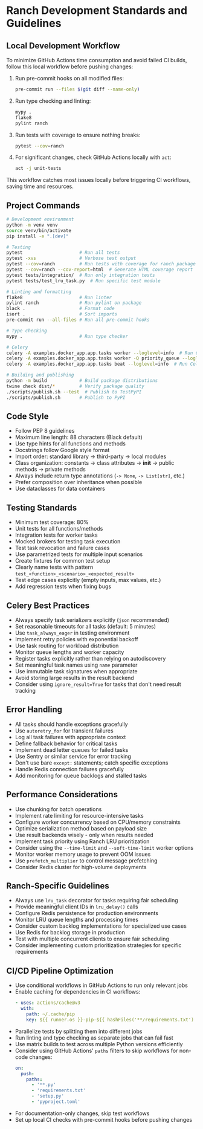 # Ranch Development Standards and Guidelines

## Local Development Workflow

To minimize GitHub Actions time consumption and avoid failed CI builds, follow this local workflow before pushing changes:

1. Run pre-commit hooks on all modified files:
   ```bash
   pre-commit run --files $(git diff --name-only)
   ```

2. Run type checking and linting:
   ```bash
   mypy .
   flake8
   pylint ranch
   ```

3. Run tests with coverage to ensure nothing breaks:
   ```bash
   pytest --cov=ranch
   ```

4. For significant changes, check GitHub Actions locally with `act`:
   ```bash
   act -j unit-tests
   ```

This workflow catches most issues locally before triggering CI workflows, saving time and resources.

## Project Commands

```bash
# Development environment
python -m venv venv
source venv/bin/activate
pip install -e ".[dev]"

# Testing
pytest                     # Run all tests
pytest -xvs                # Verbose test output
pytest --cov=ranch         # Run tests with coverage for ranch package
pytest --cov=ranch --cov-report=html  # Generate HTML coverage report
pytest tests/integration/  # Run only integration tests
pytest tests/test_lru_task.py  # Run specific test module

# Linting and formatting
flake8                     # Run linter
pylint ranch               # Run pylint on package
black .                    # Format code
isort .                    # Sort imports
pre-commit run --all-files # Run all pre-commit hooks

# Type checking
mypy .                     # Run type checker

# Celery
celery -A examples.docker_app.app.tasks worker --loglevel=info  # Run Celery worker for example app
celery -A examples.docker_app.app.tasks worker -Q priority_queue --loglevel=info  # Run worker for specific queue
celery -A examples.docker_app.app.tasks beat --loglevel=info  # Run Celery beat scheduler

# Building and publishing
python -m build            # Build package distributions
twine check dist/*         # Verify package quality
./scripts/publish.sh --test  # Publish to TestPyPI
./scripts/publish.sh       # Publish to PyPI
```

## Code Style

- Follow PEP 8 guidelines
- Maximum line length: 88 characters (Black default)
- Use type hints for all functions and methods
- Docstrings follow Google style format
- Import order: standard library → third-party → local modules
- Class organization: constants → class attributes → __init__ → public methods → private methods
- Always include return type annotations (`-> None`, `-> List[str]`, etc.)
- Prefer composition over inheritance when possible
- Use dataclasses for data containers

## Testing Standards

- Minimum test coverage: 80%
- Unit tests for all functions/methods
- Integration tests for worker tasks 
- Mocked brokers for testing task execution
- Test task revocation and failure cases
- Use parametrized tests for multiple input scenarios
- Create fixtures for common test setup
- Clearly name tests with pattern `test_<function>_<scenario>_<expected_result>`
- Test edge cases explicitly (empty inputs, max values, etc.)
- Add regression tests when fixing bugs

## Celery Best Practices

- Always specify task serializers explicitly (`json` recommended)
- Set reasonable timeouts for all tasks (default: 5 minutes)
- Use `task_always_eager` in testing environment
- Implement retry policies with exponential backoff
- Use task routing for workload distribution
- Monitor queue lengths and worker capacity
- Register tasks explicitly rather than relying on autodiscovery
- Set meaningful task names using `name` parameter
- Use immutable task signatures when appropriate
- Avoid storing large results in the result backend
- Consider using `ignore_result=True` for tasks that don't need result tracking

## Error Handling

- All tasks should handle exceptions gracefully
- Use `autoretry_for` for transient failures
- Log all task failures with appropriate context
- Define fallback behavior for critical tasks
- Implement dead letter queues for failed tasks
- Use Sentry or similar service for error tracking
- Don't use bare `except:` statements; catch specific exceptions
- Handle Redis connection failures gracefully
- Add monitoring for queue backlogs and stalled tasks

## Performance Considerations

- Use chunking for batch operations
- Implement rate limiting for resource-intensive tasks
- Configure worker concurrency based on CPU/memory constraints
- Optimize serialization method based on payload size
- Use result backends wisely - only when results needed
- Implement task priority using Ranch LRU prioritization
- Consider using the `--time-limit` and `--soft-time-limit` worker options
- Monitor worker memory usage to prevent OOM issues
- Use `prefetch_multiplier` to control message prefetching
- Consider Redis cluster for high-volume deployments

## Ranch-Specific Guidelines

- Always use `lru_task` decorator for tasks requiring fair scheduling
- Provide meaningful client IDs in `lru_delay()` calls
- Configure Redis persistence for production environments
- Monitor LRU queue lengths and processing times
- Consider custom backlog implementations for specialized use cases
- Use Redis for backlog storage in production
- Test with multiple concurrent clients to ensure fair scheduling
- Consider implementing custom prioritization strategies for specific requirements

## CI/CD Pipeline Optimization

- Use conditional workflows in GitHub Actions to run only relevant jobs
- Enable caching for dependencies in CI workflows:
  ```yaml
  - uses: actions/cache@v3
    with:
      path: ~/.cache/pip
      key: ${{ runner.os }}-pip-${{ hashFiles('**/requirements.txt') }}
  ```
- Parallelize tests by splitting them into different jobs
- Run linting and type checking as separate jobs that can fail fast
- Use matrix builds to test across multiple Python versions efficiently
- Consider using GitHub Actions' `paths` filters to skip workflows for non-code changes:
  ```yaml
  on:
    push:
      paths:
        - '**.py'
        - 'requirements.txt'
        - 'setup.py'
        - 'pyproject.toml'
  ```
- For documentation-only changes, skip test workflows
- Set up local CI checks with pre-commit hooks before pushing changes